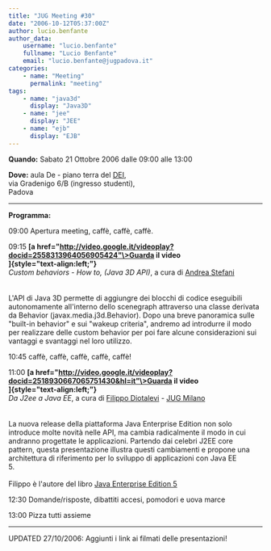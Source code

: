 ```yaml
---
title: "JUG Meeting #30"
date: "2006-10-12T05:37:00Z"
author: lucio.benfante
author_data:
    username: "lucio.benfante"
    fullname: "Lucio Benfante"
    email: "lucio.benfante@jugpadova.it"
categories:
    - name: "Meeting"
      permalink: "meeting"
tags:
    - name: "java3d"
      display: "Java3D"
    - name: "jee"
      display: "JEE"
    - name: "ejb"
      display: "EJB"
---
```


**Quando:** Sabato 21 Ottobre 2006 dalle 09:00 alle 13:00

**Dove:** aula De - piano terra del [DEI](http://www.dei.unipd.it),\
via Gradenigo 6/B (ingresso studenti),\
Padova

  ---------------- --------------------------------------------------------------------------------------------------------------------------------------------------------------------------------------------------------------------------------------------------------------------------------------------------------------------------------------------------------------------------------------------------------------------------
  **Programma:**   

  09:00            Apertura meeting, caffè, caffè, caffè.

  09:15            **[a href="http://video.google.it/videoplay?docid=2558313964056905424"\>Guarda il video</a><br/>]{style="text-align:left;"}**\
                   *Custom behaviors - How to, (Java 3D API)*, a cura di <a href="mailto:andrea.stefani@jugpadova.it">Andrea Stefani</a><br/><br/>\
                   L'API di Java 3D permette di aggiungre dei blocchi di codice eseguibili autonomamente all'interno dello scenegraph attraverso una classe derivata da Behavior (javax.media.j3d.Behavior). Dopo una breve panoramica sulle "built-in behavior" e sui "wakeup criteria", andremo ad introdurre il modo per realizzare delle custom behavior per poi fare alcune considerazioni sui vantaggi e svantaggi nel loro utilizzo.

  10:45            caffè, caffè, caffè, caffè, caffè!

  11:00            **[a href="http://video.google.it/videoplay?docid=2518930667065751430&hl=it"\>Guarda il video</a><br/>]{style="text-align:left;"}**\
                   *Da J2ee a Java EE*, a cura di <a href="http://www.diotalevi.com/weblog/about-me/">Filippo Diotalevi</a> - <a href="http://www.jugmilano.it">JUG Milano</a><br/><br/>\
                   La nuova release della piattaforma Java Enterprise Edition non solo\
                   introduce molte novità nelle API, ma cambia radicalmente il modo in cui\
                   andranno progettate le applicazioni. Partendo dai celebri J2EE core\
                   pattern, questa presentazione illustra questi cambiamenti e propone una\
                   architettura di riferimento per lo sviluppo di applicazioni con Java EE\
                   5.<br/><br/>Filippo è l'autore del libro <a href="http://www.hoepli.it/editore/visbook.asp?id=88-203-3635-9&cat=vh">Java Enterprise Edition 5</a>

  12:30            Domande/risposte, dibattiti accesi, pomodori e uova marce

  13:00            Pizza tutti assieme
  ---------------- --------------------------------------------------------------------------------------------------------------------------------------------------------------------------------------------------------------------------------------------------------------------------------------------------------------------------------------------------------------------------------------------------------------------------

UPDATED 27/10/2006: Aggiunti i link ai filmati delle presentazioni!
